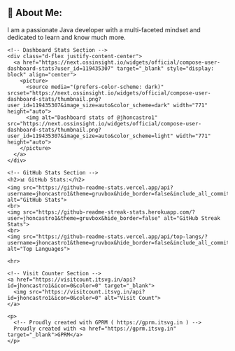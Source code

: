  <div>
    <!-- About Me Section -->
    <h2>💫 About Me:</h2>
    <p>
      I am a passionate Java developer with a multi-faceted mindset and dedicated to learn and know much more.
    </p>

    <!-- Dashboard Stats Section -->
    <div class="d-flex justify-content-center">
      <a href="https://next.ossinsight.io/widgets/official/compose-user-dashboard-stats?user_id=119435307" target="_blank" style="display: block" align="center">
        <picture>
          <source media="(prefers-color-scheme: dark)" srcset="https://next.ossinsight.io/widgets/official/compose-user-dashboard-stats/thumbnail.png?user_id=119435307&image_size=auto&color_scheme=dark" width="771" height="auto">
          <img alt="Dashboard stats of @jhoncastro1" src="https://next.ossinsight.io/widgets/official/compose-user-dashboard-stats/thumbnail.png?user_id=119435307&image_size=auto&color_scheme=light" width="771" height="auto">
        </picture>
      </a>
    </div>

    <!-- GitHub Stats Section -->
    <h2>📊 GitHub Stats:</h2>
    <img src="https://github-readme-stats.vercel.app/api?username=jhoncastro1&theme=gruvbox&hide_border=false&include_all_commits=false&count_private=false" alt="GitHub Stats">
    <br>
    <img src="https://github-readme-streak-stats.herokuapp.com/?user=jhoncastro1&theme=gruvbox&hide_border=false" alt="GitHub Streak Stats">
    <br>
    <img src="https://github-readme-stats.vercel.app/api/top-langs/?username=jhoncastro1&theme=gruvbox&hide_border=false&include_all_commits=false&count_private=false&layout=compact" alt="Top Languages">

    <hr>

    <!-- Visit Counter Section -->
    <a href="https://visitcount.itsvg.in/api?id=jhoncastro1&icon=0&color=0" target="_blank">
      <img src="https://visitcount.itsvg.in/api?id=jhoncastro1&icon=0&color=0" alt="Visit Count">
    </a>

    <p>
      <!-- Proudly created with GPRM ( https://gprm.itsvg.in ) -->
      Proudly created with <a href="https://gprm.itsvg.in" target="_blank">GPRM</a>
    </p>
  </div>
